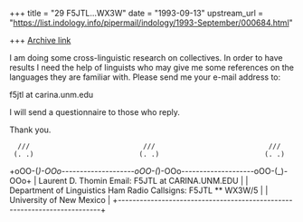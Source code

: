 +++
title = "29 F5JTL...WX3W"
date = "1993-09-13"
upstream_url = "https://list.indology.info/pipermail/indology/1993-September/000684.html"

+++
[Archive link](https://list.indology.info/pipermail/indology/1993-September/000684.html)

I am doing some cross-linguistic research on collectives. In order to have
results I need the help of linguists who may give me some references on
the languages they are familiar with. Please send me  your e-mail address
to:

f5jtl at carina.unm.edu

I will send a questionnaire to those who reply.

Thank you.


      ///                            ///                            ///
     (. .)                          (. .)                          (. .)
 +oOO-(_)-OOo--------------------oOO-(_)-OOo--------------------oOO-(_)-OOo+
 |   Laurent D. Thomin               Email: F5JTL at CARINA.UNM.EDU           |
 | Department of Linguistics         Ham Radio Callsigns: F5JTL ** WX3W/5  |
 | University of New Mexico                                                |
 +-------------------------------------------------------------------------+







